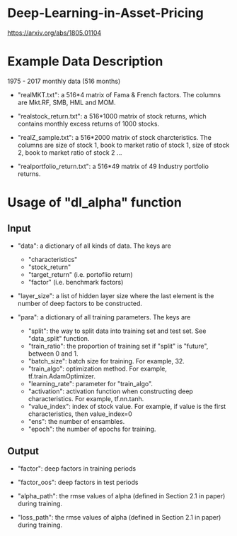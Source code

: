 # Deep-Learning-in-Asset-Pricing
https://arxiv.org/abs/1805.01104

# Example Data Description
1975 - 2017 monthly data (516 months)

* "realMKT.txt": a 516*4 matrix of Fama & French factors. The columns are Mkt.RF, SMB, HML and MOM.

* "realstock_return.txt": a 516*1000 matrix of stock returns, which contains monthly excess returns of 1000 stocks.

* "realZ_sample.txt": a 516*2000 matrix of stock charcteristics. The columns are size of stock 1, book to market ratio of stock 1, size of stock 2, book to market ratio of stock 2 ...

* "realportfolio_return.txt": a 516*49 matrix of 49 Industry portfolio returns. 

# Usage of "dl_alpha" function

## Input 

* "data": a dictionary of all kinds of data. The keys are 
  - "characteristics"
  - "stock_return"
  - "target_return" (i.e. portoflio return)
  - "factor" (i.e. benchmark factors)

* "layer_size": a list of hidden layer size where the last element is the number of deep factors to be constructed. 

* "para": a dictionary of all training parameters. The keys are
  - "split": the way to split data into training set and test set. See "data_split" function.
  - "train_ratio": the proportion of training set if "split" is "future", between 0 and 1.
  - "batch_size": batch size for training. For example, 32.
  - "train_algo": optimization method. For example, tf.train.AdamOptimizer.
  - "learning_rate": parameter for "train_algo".
  - "activation": activation function when constructing deep characteristics. For example, tf.nn.tanh.
  - "value_index": index of stock value. For example, if value is the first characteristics, then value_index=0
  - "ens": the number of ensambles.
  - "epoch": the number of epochs for training.
  
## Output

* "factor": deep factors in training periods

* "factor_oos": deep factors in test periods

* "alpha_path": the rmse values of alpha (defined in Section 2.1 in paper) during training.  

* "loss_path": the rmse values of alpha (defined in Section 2.1 in paper) during training.  
  
